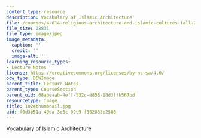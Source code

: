 ```yaml
---
content_type: resource
description: Vocabulary of Islamic Architecture
file: /courses/4-614-religious-architecture-and-islamic-cultures-fall-2002/f0d3b51a49da3c5c09c9f302833c2580_1024thumbnail.jpg
file_size: 28831
file_type: image/jpeg
image_metadata:
  caption: ''
  credit: ''
  image-alt: ''
learning_resource_types:
- Lecture Notes
license: https://creativecommons.org/licenses/by-nc-sa/4.0/
ocw_type: OCWImage
parent_title: Lecture Notes
parent_type: CourseSection
parent_uid: 68abeaab-4eff-532c-e858-18d3ffb567bd
resourcetype: Image
title: 1024thumbnail.jpg
uid: f0d3b51a-49da-3c5c-09c9-f302833c2580
---
```

Vocabulary of Islamic Architecture